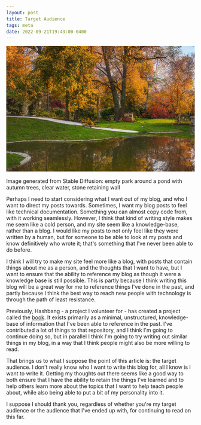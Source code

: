 ```yaml
---
layout: post
title: Target Audience
tags: meta
date: 2022-09-21T19:43:00-0400
---
```

![empty park around a pond with autumn trees, clear water, stone retaining wall](/assets/images/2022/09/target-audience-hero.png)

Image generated from Stable Diffusion: empty park around a pond with autumn trees, clear water, stone retaining wall

Perhaps I need to start considering what I want out of my blog, and who I want
to direct my posts towards. Sometimes, I want my blog posts to feel like
technical documentation. Something you can almost copy code from, with it
working seamlessly. However, I think that kind of writing style makes me seem
like a cold person, and my site seem like a knowledge-base, rather than a blog.
I would like my posts to not only feel like they were written by a human, but
for someone to be able to look at my posts and know definitively who wrote it;
that's something that I've never been able to do before.

I think I will try to make my site feel more like a blog, with posts that
contain things about me as a person, and the thoughts that I want to have, but
I want to ensure that the ability to reference my blog as though it were a
knowledge base is still possible. This is partly because I think writing this
blog will be a great way for me to reference things I've done in the past, and
partly because I think the best way to reach new people with technology is
through the path of least resistance.

Previously, Hashbang - a project I volunteer for - has created a project called
the [book]. It exists primarily as a minimal, unstructured, knowledge-base of
information that I've been able to reference in the past. I've contributed a
lot of things to that repository, and I think I'm going to continue doing so,
but in parallel I think I'm going to try writing out similar things in my blog,
in a way that I think people might also be more willing to read.

That brings us to what I suppose the point of this article is: the target
audience. I don't really know who I want to write this blog for, all I know is
I want to write it. Getting my thoughts out there seems like a good way to both
ensure that I have the ability to retain the things I've learned and to help
others learn more about the topics that I want to help teach people about,
while also being able to put a bit of my personality into it.

I suppose I should thank you, regardless of whether you're my target audience
or the audience that I've ended up with, for continuing to read on this far.


[book]: https://github.com/hashbang/book

